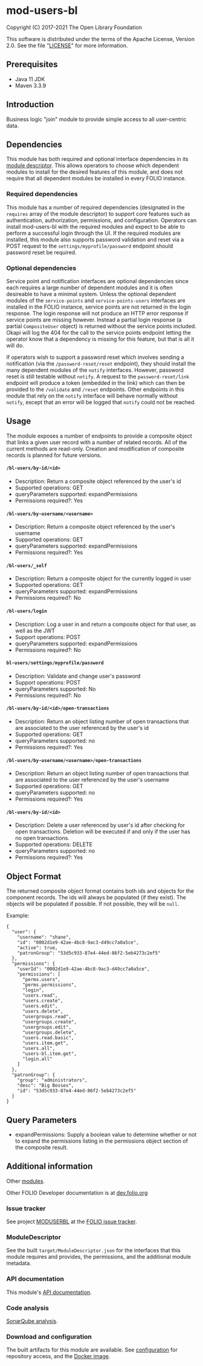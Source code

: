# mod-users-bl

Copyright (C) 2017-2021 The Open Library Foundation

This software is distributed under the terms of the Apache License,
Version 2.0. See the file "[LICENSE](LICENSE)" for more information.

## Prerequisites

* Java 11 JDK
* Maven 3.3.9

## Introduction

Business logic "join" module to provide simple access to all user-centric data.

## Dependencies
This module has both required and optional interface dependencies in its [module descriptor](descriptors/ModuleDescriptor-template.json). This allows operators to choose which dependent modules to install for the desired features of this module, and does not require that all dependent modules be installed in every FOLIO instance.

### Required dependencies
This module has a number of required dependencies (designated in the `requires` array of the module descriptor) to support core features such as authentication, authorization, permissions, and configuration. Operators can install mod-users-bl with the required modules and expect to be able to perform a successful login through the UI. If the required modules are installed, this module also supports password validation and reset via a POST request to the `settings/myprofile/password` endpoint should password reset be required.

### Optional dependencies
Service point and notification interfaces are optional dependencies since each requires a large number of dependent modules and it is often desireable to have a minimal system. Unless the optional dependent modules of the `service-points` and `service-points-users` interfaces are installed in the FOLIO instance, service points are not returned in the login response. The login response will not produce an HTTP error response if service points are missing however. Instead a partial login response (a partial `CompositeUser` object) is returned without the service points included. Okapi will log the 404 for the call to the service points endpoint letting the operator know that a dependency is missing for this feature, but that is all it will do.

If operators wish to support a password reset which involves sending a notification (via the `/password-reset/reset` endpoint), they should install the many dependent modules of the `notify` interfaces. However, password reset is still testable without `notify`. A request to the `password-reset/link` endpoint will produce a token (embedded in the link) which can then be provided to the `/validate` and `/reset` endpoints. Other endpoints in this module that rely on the `notify` interface will behave normally without `notify`, except that an error will be logged that `notify` could not be reached.

## Usage
The module exposes a number of endpoints to provide a composite object that links a given user record with a number of related records. All of the current methods are read-only. Creation and modification of composite records is planned for future versions.

#### `/bl-users/by-id/<id>`
* Description: Return a composite object referenced by the user's id
* Supported operations: GET
* queryParameters supported: expandPermissions
* Permissions required?: Yes


#### `/bl-users/by-username/<username>`
* Description: Return a composite object referenced by the user's username
* Supported operations: GET
* queryParameters supported: expandPermissions
* Permissions required?: Yes

#### `/bl-users/_self`
* Description: Return a composite object for the currently logged in user
* Supported operations: GET
* queryParameters supported: expandPermissions
* Permissions required?: No

#### `/bl-users/login`
* Description: Log a user in and return a composite object for that user, as well as the JWT
* Support operations: POST
* queryParameters supported: expandPermissions
* Permissions required?: No

#### `bl-users/settings/myprofile/password`
* Description: Validate and change user's password
* Support operations: POST
* queryParameters supported: No
* Permissions required?: No

#### `/bl-users/by-id/<id>/open-transactions`
* Description: Return an object listing number of open transactions that are associated to the user referenced by the user's id
* Supported operations: GET
* queryParameters supported: no
* Permissions required?: Yes

#### `/bl-users/by-username/<username>/open-transactions`
* Description: Return an object listing number of open transactions that are associated to the user referenced by the user's username
* Supported operations: GET
* queryParameters supported: no
* Permissions required?: Yes

#### `/bl-users/by-id/<id>`
* Description: Delete a user referenced by user's id after checking for open transactions. Deletion will be executed if and only if the user has no open transactions.
* Supported operations: DELETE
* queryParameters supported: no
* Permissions required?: Yes

## Object Format

The returned composite object format contains both ids and objects for the component records. The ids will always be populated (if they exist). The objects will be populated if possible. If not possible, they will be `null`.

Example:
~~~~
{
  "user": {
    "username": "shane",
    "id": "0002d1e9-42ae-4bc8-9ac3-d49cc7a0a5ce",
    "active": true,
    "patronGroup": "53d5c933-87e4-44ed-86f2-5eb4273c2ef5"
  },
  "permissions": {
    "userId": "0002d1e9-42ae-4bc8-9ac3-d49cc7a0a5ce",
    "permissions": [
      "perms.users",
      "perms.permissions",
      "login",
      "users.read",
      "users.create",
      "users.edit",
      "users.delete",
      "usergroups.read",
      "usergroups.create",
      "usergroups.edit",
      "usergroups.delete",
      "users.read.basic",
      "users.item.get",
      "users.all",
      "users-bl.item.get",
      "login.all"
    ]
  },
  "patronGroup": {
    "group": "administrators",
    "desc": "Big Bosses",
    "id": "53d5c933-87e4-44ed-86f2-5eb4273c2ef5"
  }
}
~~~~

## Query Parameters
 * expandPermissions: Supply a boolean value to determine whether or not to expand the permissions listing in the permissions object section of the composite result.

## Additional information

Other [modules](https://dev.folio.org/source-code/#server-side).

Other FOLIO Developer documentation is at [dev.folio.org](https://dev.folio.org/)

### Issue tracker

See project [MODUSERBL](https://issues.folio.org/browse/MODUSERBL)
at the [FOLIO issue tracker](https://dev.folio.org/guidelines/issue-tracker/).

### ModuleDescriptor

See the built `target/ModuleDescriptor.json` for the interfaces that this module
requires and provides, the permissions, and the additional module metadata.

### API documentation

This module's [API documentation](https://dev.folio.org/reference/api/#mod-users-bl).

### Code analysis

[SonarQube analysis](https://sonarcloud.io/dashboard?id=org.folio%3Amod-users-bl).

### Download and configuration

The built artifacts for this module are available.
See [configuration](https://dev.folio.org/download/artifacts) for repository access,
and the [Docker image](https://hub.docker.com/r/folioorg/mod-users-bl/).

